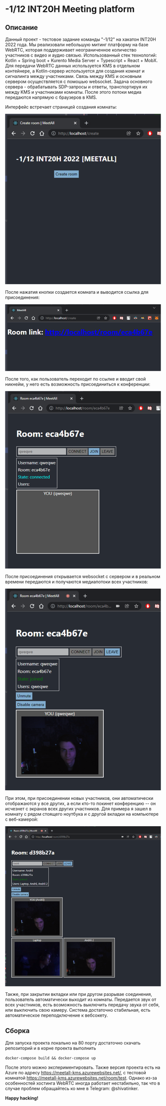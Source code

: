 # -1/12 INT20H Meeting platform 

## Описание

Данный проект - тестовое задание команды "-1/12" на хакатон INT20H 2022 года. Мы реализовали небольшую митинг платформу на базе WebRTC, которая поддерживает неограниченное количество участников с видео и аудио связью. Использованный стек технологий: Kotlin + Spring boot + Kurento Media Server + Typescript + React + MobX. Для передачи WebRTC данных используется KMS в отдельном контейнере, а Kotlin-сервер используется для создания комнат и сигналинга между участниками. Связь между KMS и основным сервером осуществляется с помошью websocket. Задача основного сервера - обрабатывать SDP-запросы и ответы, транспортируя их между KMS и участниками комнаты. После этого потоки медиа передаются напрямую с браузеров в KMS. 

Интерфейс встречает страницей создания комнаты: 

![1](https://github.com/shivatinker/GroupCallDemo/blob/master/screenshots/1.png?raw=true)

После нажатия кнопки создается комната и выводится ссылка для присоединения:

![2](https://github.com/shivatinker/GroupCallDemo/blob/master/screenshots/2.png?raw=true)

После того, как пользователь переходит по ссылке и вводит свой никнейм, у него есть возможность присоединиться к конференции:

![3](https://github.com/shivatinker/GroupCallDemo/blob/master/screenshots/3.png?raw=true)

После присоединения открывается websocket с сервером и в реальном времени передаются и получаются медиапотоки всех участников:

![4](https://github.com/shivatinker/GroupCallDemo/blob/master/screenshots/4.png?raw=true)

При этом, при присоединении новых участников, они автоматически отображаются у все других, а если кто-то покинет конференцию -- он исчезнет с экранов всех других участников. Для примера я зашел в комнату с рядом стоящего ноутбука и с другой вкладки на компьютере с веб-камерой:

![5](https://github.com/shivatinker/GroupCallDemo/blob/master/screenshots/5.png?raw=true)

Также, при закрытии вкладки или при другом разрывае соединения, пользователь автоматически выходит из комнаты. Передается звук от всех участников, есть возможность выключить передачу звука от себя, или выключить свою камеру. Система достаточно стабильная, есть автоматическое переподключение к вебсокету.

## Сборка

Для запуска проекта локально на 80 порту достаточно скачать репозиторий и в корне проекта выполнить

`docker-compose build && docker-compose up`

После этого можно экспериментировать.
Также версия проекта есть на Azure по адресу https://meetall-kms.azurewebsites.net/, с тестовой комнатой https://meetall-kms.azurewebsites.net/room/test. Однако из-за особенностей хостинга WebRTC иногда работает нестабильно, так что в случае проблем обращайтесь ко мне в Telegram: @shivatinker.

**Happy hacking!**
